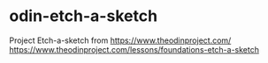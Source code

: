 # odin-etch-a-sketch

Project Etch-a-sketch from https://www.theodinproject.com/
https://www.theodinproject.com/lessons/foundations-etch-a-sketch

